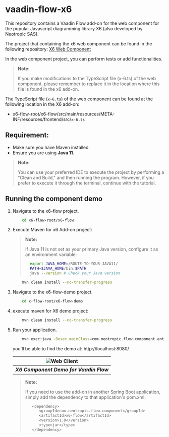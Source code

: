 # vaadin-flow-x6
This repository contains a Vaadin Flow add-on for the web component for the popular Javascript diagramming library X6 (also developed by Neotropic SAS).

The project that containing the x6 web component can be found in the following repository: [X6 Web Component](https://github.com/NeotropicSAS/webcomponent-x6)

In the web component project, you can perform tests or add functionalities.

> **Note:**
> 
> If you make modifications to the TypeScript file (x-6.ts) of the web component, please remember to replace it in the location where this file is found in the x6 add-on.
>

The TypeScript file (`x-6.ts`) of the web component can be found at the following location in the X6 add-on:

- x6-flow-root/x6-flow/src/main/resources/META-INF/resources/frontend/src/`x-6.ts`

## Requirement:
- Make sure you have Maven installed.
- Ensure you are using **Java 11**.
  
> **Note:**
> 
>You can use your preferred IDE to execute the project by performing a "Clean and Build," and then running the program. However, if you prefer to execute it through the terminal, continue with the tutorial.
>

  
## Running the component demo

1. Navigate to the x6-flow project.
   
    ```bash
        cd x6-flow-root/x6-flow
    ```

2. Execute Maven for x6 Add-on project:
   
    > **Note:**
    >
    >If Java 11 is not set as your primary Java version, configure it as an environment variable:
    >
    > ```bash
    >   export JAVA_HOME=/ROUTE-TO-YOUR-JAVA11/
    >   PATH=$JAVA_HOME/bin:$PATH
    >   java --version # Check your Java version
    >```

    ```bash
        mvn clean install --no-transfer-progress
    ```

3. Navigate to the x6-flow-demo project.
   
    ```bash
        cd x-flow-root/x6-flow-demo
    ```

4. execute maven for X6 demo project:
   
    ```bash
        mvn clean install --no-transfer-progress
    ```

5. Run your application.

    ```bash
        mvn exec:java -Dexec.mainClass=com.neotropic.flow.component.antvx6.demo.Application
    ```
   
    you'll be able to find the demo at: http://localhost:8080/

    |![Web Client](images/canvas_x6_kuwaiba.png) |
    |:--:|
    | ***X6 Component Demo for Vaadin Flow*** |


    > **Note:**
    >
    > If you need to use the add-on in another Spring Boot application, simply add the dependency to that application's pom.xml:
    >
    > ```bash
    >    <dependency>
    >       <groupId>com.neotropic.flow.component</groupId>
    >       <artifactId>x6-flow</artifactId>
    >       <version>1.0</version>
    >       <type>jar</type>
    >    </dependency>
    >```
    >
